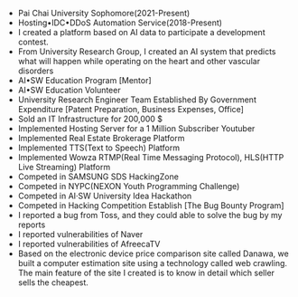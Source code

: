 -  Pai Chai University Sophomore(2021-Present)
-  Hosting•IDC•DDoS Automation Service(2018-Present)
-  I created a platform based on AI data to participate a development contest.
-  From University Research Group, I created an AI system that predicts what will happen while operating on the heart and other vascular disorders
-  AI•SW Education Program [Mentor]
-  AI•SW Education Volunteer
-  University Research Engineer Team Established By Government Expenditure [Patent Preparation, Business Expenses, Office]
-  Sold an IT Infrastructure for 200,000 $
-  Implemented Hosting Server for a 1 Million Subscriber Youtuber
-  Implemented Real Estate Brokerage Platform 
-  Implemented TTS(Text to Speech) Platform 
-  Implemented Wowza RTMP(Real Time Messaging Protocol), HLS(HTTP Live Streaming) Platform 
-  Competed in SAMSUNG SDS HackingZone
-  Competed in NYPC(NEXON Youth Programming Challenge)
-  Competed in AI·SW University Idea Hackathon
-  Competed in Hacking Competition Establish [The Bug Bounty Program]
-  I reported a bug from Toss, and they could able to solve the bug by my reports
-  I reported vulnerabilities of Naver
-  I reported vulnerabilities of AfreecaTV
-  Based on the electronic device price comparison site called Danawa, we built a computer estimation site using a technology called web crawling.
The main feature of the site I created is to know in detail which seller sells the cheapest.
